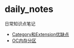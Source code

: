 # daily_notes
日常知识点笔记

- [Category和Extension优缺点](./Category&Extension)
- [OC内存分区](./memoryPartition)
